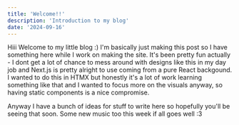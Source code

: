 ```yaml
---
title: 'Welcome!!'
description: 'Introduction to my blog'
date: '2024-09-16'
---
```


Hiii Welcome to my little blog :) I'm basically just making this post so I have something here while
I work on making the site. It's been pretty fun actually - I dont get a lot of chance to mess around
with designs like this in my day job and Next.js is pretty alright to use coming from a pure React
backgound. I wanted to do this in HTMX but honestly it's a lot of work learning something like that
and I wanted to focus more on the visuals anyway, so having static components is a nice compromise.

Anyway I have a bunch of ideas for stuff to write here so hopefully you'll be seeing that soon. Some
new music too this week if all goes well :3